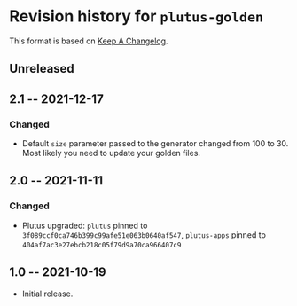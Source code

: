 # Revision history for `plutus-golden`

This format is based on [Keep A Changelog](https://keepachangelog.com/en/1.0.0).

## Unreleased

## 2.1 -- 2021-12-17

### Changed

* Default `size` parameter passed to the generator changed from 100 to 30.
  Most likely you need to update your golden files.

## 2.0 -- 2021-11-11

### Changed

* Plutus upgraded: `plutus` pinned to
  `3f089ccf0ca746b399c99afe51e063b0640af547`, `plutus-apps` pinned to `404af7ac3e27ebcb218c05f79d9a70ca966407c9`

## 1.0 -- 2021-10-19

* Initial release.
